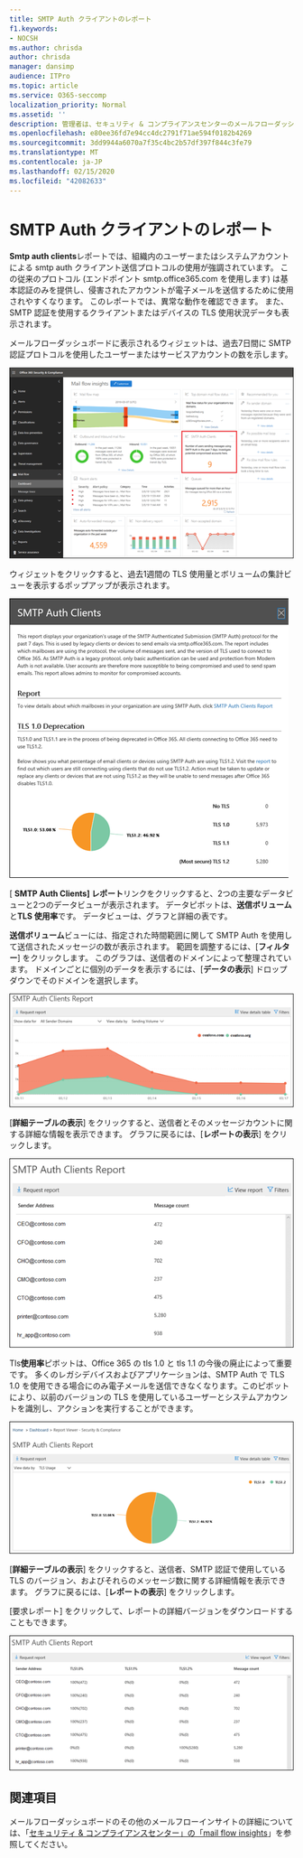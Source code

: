 ```yaml
---
title: SMTP Auth クライアントのレポート
f1.keywords:
- NOCSH
ms.author: chrisda
author: chrisda
manager: dansimp
audience: ITPro
ms.topic: article
ms.service: O365-seccomp
localization_priority: Normal
ms.assetid: ''
description: 管理者は、セキュリティ & コンプライアンスセンターのメールフローダッシュボードの SMTP 認証クライアントレポートについて学習できます。
ms.openlocfilehash: e80ee36fd7e94cc4dc2791f71ae594f0182b4269
ms.sourcegitcommit: 3dd9944a6070a7f35c4bc2b57df397f844c3fe79
ms.translationtype: MT
ms.contentlocale: ja-JP
ms.lasthandoff: 02/15/2020
ms.locfileid: "42082633"
---
```

# <a name="smtp-auth-clients-report"></a>SMTP Auth クライアントのレポート

**Smtp auth clients**レポートでは、組織内のユーザーまたはシステムアカウントによる smtp auth クライアント送信プロトコルの使用が強調されています。 この従来のプロトコル (エンドポイント smtp.office365.com を使用します) は基本認証のみを提供し、侵害されたアカウントが電子メールを送信するために使用されやすくなります。  このレポートでは、異常な動作を確認できます。 また、SMTP 認証を使用するクライアントまたはデバイスの TLS 使用状況データも表示されます。

メールフローダッシュボードに表示されるウィジェットは、過去7日間に SMTP 認証プロトコルを使用したユーザーまたはサービスアカウントの数を示します。

![セキュリティ & コンプライアンスセンターのメールフローダッシュボードの SMTP 認証クライアントのレポート](../../media/smtp-auth-clients-report-selected.png)

ウィジェットをクリックすると、過去1週間の TLS 使用量とボリュームの集計ビューを表示するポップアップが表示されます。

![SMTP Auth clients レポートのポップアップ](../../media/smtp-auth-clients-flyout.png)

[ **SMTP Auth Clients] レポート**リンクをクリックすると、2つの主要なデータビューと2つのデータビューが表示されます。 データピボットは、**送信ボリューム**と**TLS 使用率**です。 データビューは、グラフと詳細の表です。

**送信ボリューム**ビューには、指定された時間範囲に関して SMTP Auth を使用して送信されたメッセージの数が表示されます。 範囲を調整するには、[**フィルター**] をクリックします。 このグラフは、送信者のドメインによって整理されています。 ドメインごとに個別のデータを表示するには、[**データの表示**] ドロップダウンでそのドメインを選択します。

![SMTP Auth Clients レポートでのボリュームの送信](../../media/smtp-auth-clients-report-sending-volume.png)

[**詳細テーブルの表示**] をクリックすると、送信者とそのメッセージカウントに関する詳細な情報を表示できます。 グラフに戻るには、[**レポートの表示**] をクリックします。

![SMTP Auth Clients レポートでのボリューム送信の詳細表](../../media/smtp-auth-clients-report-details-sending-volume.png)

Tls**使用率**ピボットは、Office 365 の tls 1.0 と tls 1.1 の今後の廃止によって重要です。 多くのレガシデバイスおよびアプリケーションは、SMTP Auth で TLS 1.0 を使用できる場合にのみ電子メールを送信できなくなります。このピボットにより、以前のバージョンの TLS を使用しているユーザーとシステムアカウントを識別し、アクションを実行することができます。

![SMTP Auth Clients レポートでの TLS の使用](../../media/smtp-auth-clients-report-tls-usage.png)

[**詳細テーブルの表示**] をクリックすると、送信者、SMTP 認証で使用している TLS のバージョン、およびそれらのメッセージ数に関する詳細情報を表示できます。 グラフに戻るには、[**レポートの表示**] をクリックします。

[要求レポート] をクリックして、レポートの詳細バージョンをダウンロードすることもできます。

![SMTP Auth Clients レポートでの TLS 使用の詳細表](../../media/smtp-auth-clients-report-details-tls-usage.png)

## <a name="see-also"></a>関連項目

メールフローダッシュボードのその他のメールフローインサイトの詳細については、「[セキュリティ & コンプライアンスセンター」の「mail flow insights](mail-flow-insights-v2.md)」を参照してください。
